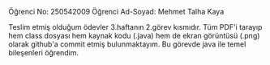 Öğrenci No: 250542009 Öğrenci Ad-Soyad: Mehmet Talha Kaya

Teslim etmiş olduğum ödevler 3.haftanın 2.görev kısmıdır. Tüm PDF'i tarayıp hem class dosyası hem kaynak kodu (.java) hem de ekran görüntüsü (.png) olarak github'a commit etmiş bulunmaktayım. Bu görevde java ile temel bileşenleri öğrendim.
